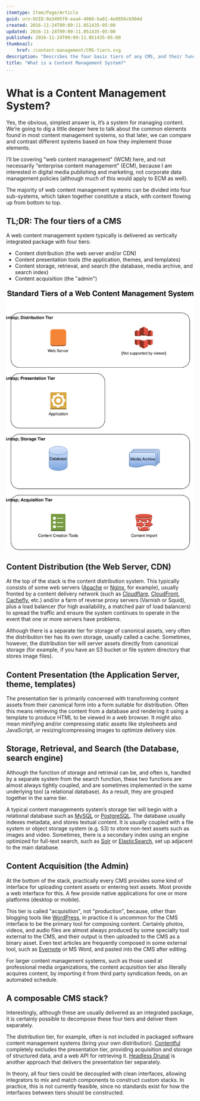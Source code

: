 ```yaml
---
itemtype: Item/Page/Article
guid: urn:UUID:0a3495f0-eaa4-4866-ba81-4e8856cb904d
created: 2016-11-24T09:09:11.051435-05:00
updated: 2016-11-24T09:09:11.051435-05:00
published: 2016-11-24T09:09:11.051435-05:00
thumbnail: 
    href: /content-management/CMS-tiers.svg
description: "Describes the four basic tiers of any CMS, and their functions: distribution, presentation, storage, and acquisition."
title: "What is a Content Management System?"
...
```


# What is a Content Management System?

Yes, the obvious, simplest answer is, it’s a system for managing content. We’re
going to dig a little deeper here to talk about the common elements found in
most content management systems, so that later, we can compare and contrast
different systems based on how they implement those elements.

I’ll be covering "web content management" (WCM) here, and not necessarily
"enterprise content management" (ECM), because I am interested in digital media
publishing and marketing, not corporate data management policies (although much
of this would apply to ECM as well).

The majority of web content management systems can be divided into four
sub-systems, which taken together constitute a stack, with content flowing up
from bottom to top.

## TL;DR: The four tiers of a CMS

A web content management system typically is delivered as vertically integrated
package with four tiers:

* Content distribution (the web server and/or CDN)
* Content presentation tools (the application, themes, and templates)
* Content storage, retrieval, and search (the database, media archive, and
  search index)
* Content acquisition (the "admin")

![The four tiers of a CMS](CMS-tiers.svg)

## Content Distribution (the Web Server, CDN)

At the top of the stack is the content distribution system. This typically
consists of some web servers ([Apache][] or [Nginx][], for example), usually
fronted by a content delivery network (such as [Cloudflare][], [CloudFront][],
[Cachefly][], etc.) and/or a farm of reverse proxy servers (Varnish or Squid),
plus a load balancer (for high availability, a matched pair of load balancers)
to spread the traffic and ensure the system continues to operate in the event
that one or more servers have problems.

Although there is a separate tier for storage of canonical assets, very often
the distribution tier has its own storage, usually called a cache. Sometimes,
however, the distribution tier will server assets directly from canonical
storage (for example, if you have an S3 bucket or file system directory that
stores image files).

[Apache]: https://httpd.apache.org/docs/
[Nginx]: https://nginx.org/en/
[Cloudflare]: https://www.cloudflare.com/
[Cloudfront]: https://aws.amazon.com/cloudfront/
[Cachefly]: https://www.cachefly.com/

## Content Presentation (the Application Server, theme, templates)

The presentation tier is primarily concerned with transforming content assets
from their canonical form into a form suitable for distribution. Often this
means retrieving the content from a database and rendering it using a template
to produce HTML to be viewed in a web browser. It might also mean minifying
and/or compressing static assets like stylesheets and JavaScript, or
resizing/compressing images to optimize delivery size.

## Storage, Retrieval, and Search (the Database, search engine)

Although the function of storage and retrieval can be, and often is, handled by
a separate system from the search function, these two functions are almost
always tightly coupled, and are sometimes implemented in the same underlying
tool (a relational database). As a result, they are grouped together in the same
tier.

A typical content managements system’s storage tier will begin with a relational
database such as [MySQL][] or [PostgreSQL][]. The database usually indexes
metadata, and stores textual content. It is usually coupled with a file system
or object storage system (e.g. S3) to store non-text assets such as images and
video.  Sometimes, there is a secondary index using an engine optimized for
full-text search, such as [Solr][] or [ElasticSearch][], set up adjacent to the
main database.

[MySQL]: https://www.mysql.com/
[PostgreSQL]: https://www.postgresql.org/
[Solr]: https://lucene.apache.org/solr/
[ElasticSearch]: https://www.elastic.co/products/elasticsearch

## Content Acquisition (the Admin)

At the bottom of the stack, practically every CMS provides some kind of
interface for uploading content assets or entering text assets. Most provide a
web interface for this. A few provide native applications for one or more
platforms (desktop or mobile).

This tier is called "acquisition", not "production", because, other than
blogging tools like [WordPress][], in practice it is uncommon for the CMS
interface to be the primary tool for composing content. Certainly photos,
videos, and audio files are almost always produced by some specialty tool
external to the CMS, and their output is then uploaded to the CMS as a binary
asset. Even text articles are frequently composed in some external tool, such as
[Evernote][] or MS Word, and pasted into the CMS after editing.

For larger content management systems, such as those used at professional media
organizations, the content acquisition tier also literally acquires content, by
importing it from third party syndication feeds, on an automated schedule.

[WordPress]: https://wordpress.org/
[Evernote]: https://evernote.com/

## A composable CMS stack?

Interestingly, although these are usually delivered as an integrated package, it
is certainly possible to decompose these four tiers and deliver them separately. 

The distribution tier, for example, often is not included in packaged software
content management systems (bring your own distribution). [Contentful][]
completely excludes the presentation tier, providing acquisition and storage of
structured data, and a web API for retrieving it. [Headless Drupal][] is another
approach that delivers the presentation tier separately.

In theory, all four tiers could be decoupled with clean interfaces, allowing
integrators to mix and match components to construct custom stacks. In practice,
this is not currently feasible, since no standards exist for how the interfaces
between tiers should be constructed.

[Headless Drupal]: http://blog.openlucius.com/en/blog/headless-drupal-why-how-restful-api-drupal
[Contentful]: https://www.contentful.com/


